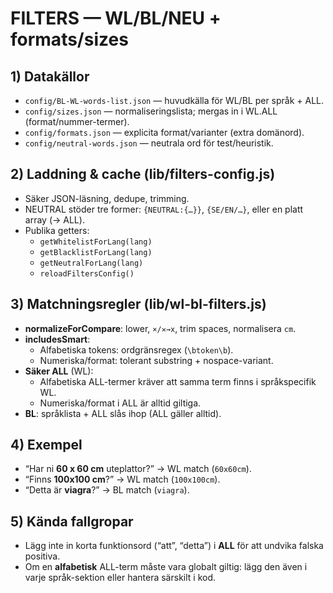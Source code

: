# FILTERS — WL/BL/NEU + formats/sizes

## 1) Datakällor
- `config/BL-WL-words-list.json` — huvudkälla för WL/BL per språk + ALL.
- `config/sizes.json` — normaliseringslista; mergas in i WL.ALL (format/nummer-termer).
- `config/formats.json` — explicita format/varianter (extra domänord).
- `config/neutral-words.json` — neutrala ord för test/heuristik.

## 2) Laddning & cache (lib/filters-config.js)
- Säker JSON-läsning, dedupe, trimming.
- NEUTRAL stöder tre former: `{NEUTRAL:{…}}`, `{SE/EN/…}`, eller en platt array (→ ALL).
- Publika getters:
  - `getWhitelistForLang(lang)`
  - `getBlacklistForLang(lang)`
  - `getNeutralForLang(lang)`
  - `reloadFiltersConfig()`

## 3) Matchningsregler (lib/wl-bl-filters.js)
- **normalizeForCompare**: lower, `×/✕→x`, trim spaces, normalisera `cm`.
- **includesSmart**:
  - Alfabetiska tokens: ordgränsregex (`\btoken\b`).
  - Numeriska/format: tolerant substring + nospace-variant.
- **Säker ALL** (WL):
  - Alfabetiska ALL-termer kräver att samma term finns i språkspecifik WL.
  - Numeriska/format i ALL är alltid giltiga.
- **BL**: språklista + ALL slås ihop (ALL gäller alltid).

## 4) Exempel
- “Har ni **60 x 60 cm** uteplattor?” → WL match (`60x60cm`).
- “Finns **100x100 cm**?” → WL match (`100x100cm`).
- “Detta är **viagra**?” → BL match (`viagra`).

## 5) Kända fallgropar
- Lägg inte in korta funktionsord (“att”, “detta”) i **ALL** för att undvika falska positiva.
- Om en **alfabetisk** ALL-term måste vara globalt giltig: lägg den även i varje språk-sektion eller hantera särskilt i kod.
